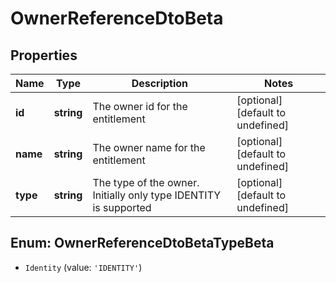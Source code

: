 # OwnerReferenceDtoBeta

## Properties

Name | Type | Description | Notes
------------ | ------------- | ------------- | -------------
**id** | **string** | The owner id for the entitlement | [optional] [default to undefined]
**name** | **string** | The owner name for the entitlement | [optional] [default to undefined]
**type** | **string** | The type of the owner. Initially only type IDENTITY is supported | [optional] [default to undefined]



## Enum: OwnerReferenceDtoBetaTypeBeta


* `Identity` (value: `'IDENTITY'`)



